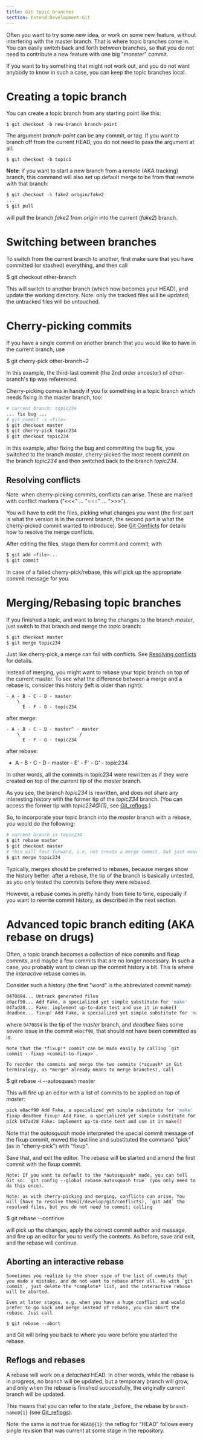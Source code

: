 ```yaml
---
title: Git topic branches
section: Extend:Development:Git
---
```


Often you want to try some new idea, or work on some new feature, without interfering with the master branch. That is where topic branches come in. You can easily switch back and forth between branches, so that you do not need to contribute a new feature with one big "monster" commit.

If you want to try something that might not work out, and you do not want anybody to know in such a case, you can keep the topic branches local.

# Creating a topic branch

You can create a topic branch from any starting point like this:

```shell
$ git checkout -b new-branch branch-point
```

The argument *branch-point* can be any commit, or tag. If you want to branch off from the current HEAD, you do not need to pass the argument at all:

```shell
$ git checkout -b topic1
```

**Note**: if you want to start a new branch from a remote (AKA tracking) branch, this command will also set up default merge to be from that remote with that branch:

```bash
$ git checkout -b fake2 origin/fake2  
...  
$ git pull
```

will pull the branch *fake2* from *origin* into the current (*fake2*) branch.

# Switching between branches

To switch from the current branch to another, first make sure that you have committed (or stashed) everything, and then call

$ git checkout other-branch

This will switch to another branch (which now becomes your HEAD), and update the working directory. Note: only the tracked files will be updated; the untracked files will be untouched.

# Cherry-picking commits

If you have a single commit on another branch that you would like to have in the current branch, use

$ git cherry-pick other-branch~2

In this example, the third-last commit (the 2nd order ancestor) of other-branch's tip was referenced.

Cherry-picking comes in handy if you fix something in a topic branch which needs fixing in the master branch, too:

```bash
# current branch: topic234  
... fix bug ...  
# git commit -s <file>  
$ git checkout master  
$ git cherry-pick topic234  
$ git checkout topic234
```

In this example, after fixing the bug and committing the bug fix, you switched to the branch *master*, cherry-picked the most recent commit on the branch *topic234* and then switched back to the branch *topic234*.

## Resolving conflicts

Note: when cherry-picking commits, conflicts can arise. These are marked with conflict markers ("&lt;&lt;&lt;" ... "===" ... "&gt;&gt;&gt;").

You will have to edit the files, picking what changes you want (the first part is what the version is in the current branch, the second part is what the cherry-picked commit wanted to introduce). See [Git Conflicts](/develop/git/conflicts) for details how to resolve the merge conflicts.

After editing the files, stage them for commit and commit, with

```bash
$ git add <file>...  
$ git commit
```

In case of a failed cherry-pick/rebase, this will pick up the appropriate commit message for you.

# Merging/Rebasing topic branches

If you finished a topic, and want to bring the changes to the branch *master*, just switch to that branch and merge the topic branch:

```bash
$ git checkout master  
$ git merge topic234
```

Just like cherry-pick, a merge can fail with conflicts. See [Resolving conflicts](/develop/git/topic-branches#resolving-conflicts) for details.

Instead of merging, you might want to rebase your topic branch on top of the current master. To see what the difference between a merge and a rebase is, consider this history (left is older than right):

```
- A - B - C - D - master  
    \  
      E - F - G - topic234
```

after merge:

```
- A - B - C - D - master^ - master  
    \                      /  
      E - F - G - topic234
```

after rebase:

- A - B - C - D - master - E' - F' - G' - topic234

In other words, all the commits in topic234 were rewritten as if they were created on top of the current tip of the *master* branch.

As you see, the branch *topic234* is rewritten, and does not share any interesting history with the former tip of the *topic234* branch. (You can access the former tip with *topic234@{1}*, see [Git\_reflogs](/develop/git/reflogs).)

So, to incorporate your topic branch into the *master* branch with a rebase, you would do the following:

```bash
# current branch is topic234  
$ git rebase master  
$ git checkout master  
# this will fast-forward, i.e. not create a merge commit, but just move master's tip to topic234's tip.  
$ git merge topic234
```

Typically, merges should be preferred to rebases, because merges show the history better: after a rebase, the tip of the branch is basically untested, as you only tested the commits before they were rebased.

However, a rebase comes in pretty handy from time to time, especially if you want to rewrite commit history, as described in the next section.

# Advanced topic branch editing (AKA rebase on drugs)

Often, a topic branch becomes a collection of nice commits and fixup commits, and maybe a few commits that are no longer necessary. In such a case, you probably want to clean up the commit history a bit. This is where the *interactive* rebase comes in.

Consider such a history (the first "word" is the abbreviated commit name):

```bash
0470894... Untrack generated files  
e0acf90... Add Fake, a specialized yet simple substitute for 'make'  
047ad28... Fake: implement up-to-date test and use it in make()  
deadbee... fixup! Add Fake, a specialized yet simple substitute for 'make'
```

where `0470894` is the tip of the *master* branch, and *deadbee* fixes some severe issue in the commit `e0acf90`, that should not have been committed as is.

```
Note that the *fixup!* commit can be made easily by calling `git commit --fixup <commit-to-fixup>`.

To reorder the commits and merge the two commits (*squash* in Git terminology, as *merge* already means to merge branches), call

```
$ git rebase -i --autosquash master

This will fire up an editor with a list of commits to be applied on top of *master*:

```bash
pick e0acf90 Add Fake, a specialized yet simple substitute for 'make'  
fixup deadbee fixup! Add Fake, a specialized yet simple substitute for 'make'  
pick 047ad28 Fake: implement up-to-date test and use it in make()
```

Note that the *autosquash* mode interpreted the special commit message of the fixup commit, moved the last line and substituted the command "pick" (as in "cherry-pick") with "fixup".

Save that, and exit the editor. The rebase will be started and amend the first commit with the fixup commit.

```
Note: If you want to default to the *autosquash* mode, you can tell Git so: `git config --global rebase.autosquash true` (you only need to do this once).

Note: as with cherry-picking and merging, conflicts can arise. You will [have to resolve them](/develop/git/conflicts), `git add` the resolved files, but you do not need to commit; calling

```
$ git rebase --continue

will pick up the changes, apply the correct commit author and message, and fire up an editor for you to verify the contents. As before, save and exit, and the rebase will continue.

## Aborting an interactive rebase

```
Sometimes you realize by the sheer size of the list of commits that you made a mistake, and do not want to rebase after all. As with `git commit`, just delete the *complete* list, and the interactive rebase will be aborted.

Even at later stages, e.g. when you have a huge conflict and would prefer to go back and merge instead of rebase, you can abort the rebase. Just call

```

```shell
$ git rebase --abort
```
and Git will bring you back to where you were before you started the rebase.

## Reflogs and rebases

A rebase will work on a *detached* HEAD. In other words, while the rebase is in progress, no branch will be updated, but a temporary branch will grow, and only when the rebase is finished successfully, the originally current branch will be updated.

This means that you can refer to the state \_before\_ the rebase by `branch-name@{1}` (see [Git\_reflogs](/develop/git/reflogs)).

Note: the same is not true for `HEAD@{1}`: the reflog for "HEAD" follows every single revision that was current at some stage in the repository.
